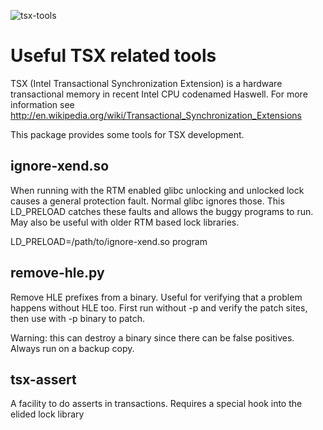 ![tsx-tools](http://halobates.de/tsx-tools.png)

# Useful TSX related tools

TSX (Intel Transactional Synchronization Extension) is a hardware transactional memory in recent Intel CPU codenamed Haswell. For more information see http://en.wikipedia.org/wiki/Transactional_Synchronization_Extensions

This package provides some tools for TSX development.

## ignore-xend.so

When running with the RTM enabled glibc unlocking and unlocked lock causes 
a general protection fault. Normal glibc ignores those.
This LD_PRELOAD catches these faults and allows the buggy programs to run.
May also be useful with older RTM based lock libraries.

LD_PRELOAD=/path/to/ignore-xend.so program 

## remove-hle.py

Remove HLE prefixes from a binary. Useful for verifying that a problem
happens without HLE too. First run without -p and verify the patch sites,
then use with -p binary to patch.

Warning: this can destroy a binary since there can be false positives.
Always run on a backup copy.

## tsx-assert 

A facility to do asserts in transactions.
Requires a special hook into the elided lock library

